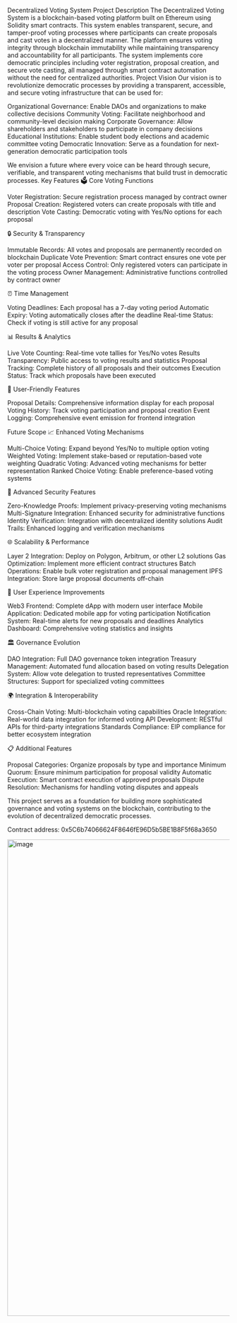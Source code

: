 Decentralized Voting System
Project Description
The Decentralized Voting System is a blockchain-based voting platform built on Ethereum using Solidity smart contracts. This system enables transparent, secure, and tamper-proof voting processes where participants can create proposals and cast votes in a decentralized manner. The platform ensures voting integrity through blockchain immutability while maintaining transparency and accountability for all participants.
The system implements core democratic principles including voter registration, proposal creation, and secure vote casting, all managed through smart contract automation without the need for centralized authorities.
Project Vision
Our vision is to revolutionize democratic processes by providing a transparent, accessible, and secure voting infrastructure that can be used for:

Organizational Governance: Enable DAOs and organizations to make collective decisions
Community Voting: Facilitate neighborhood and community-level decision making
Corporate Governance: Allow shareholders and stakeholders to participate in company decisions
Educational Institutions: Enable student body elections and academic committee voting
Democratic Innovation: Serve as a foundation for next-generation democratic participation tools

We envision a future where every voice can be heard through secure, verifiable, and transparent voting mechanisms that build trust in democratic processes.
Key Features
🗳️ Core Voting Functions

Voter Registration: Secure registration process managed by contract owner
Proposal Creation: Registered voters can create proposals with title and description
Vote Casting: Democratic voting with Yes/No options for each proposal

🔒 Security & Transparency

Immutable Records: All votes and proposals are permanently recorded on blockchain
Duplicate Vote Prevention: Smart contract ensures one vote per voter per proposal
Access Control: Only registered voters can participate in the voting process
Owner Management: Administrative functions controlled by contract owner

⏰ Time Management

Voting Deadlines: Each proposal has a 7-day voting period
Automatic Expiry: Voting automatically closes after the deadline
Real-time Status: Check if voting is still active for any proposal

📊 Results & Analytics

Live Vote Counting: Real-time vote tallies for Yes/No votes
Results Transparency: Public access to voting results and statistics
Proposal Tracking: Complete history of all proposals and their outcomes
Execution Status: Track which proposals have been executed

🎯 User-Friendly Features

Proposal Details: Comprehensive information display for each proposal
Voting History: Track voting participation and proposal creation
Event Logging: Comprehensive event emission for frontend integration

Future Scope
📈 Enhanced Voting Mechanisms

Multi-Choice Voting: Expand beyond Yes/No to multiple option voting
Weighted Voting: Implement stake-based or reputation-based vote weighting
Quadratic Voting: Advanced voting mechanisms for better representation
Ranked Choice Voting: Enable preference-based voting systems

🔐 Advanced Security Features

Zero-Knowledge Proofs: Implement privacy-preserving voting mechanisms
Multi-Signature Integration: Enhanced security for administrative functions
Identity Verification: Integration with decentralized identity solutions
Audit Trails: Enhanced logging and verification mechanisms

🌐 Scalability & Performance

Layer 2 Integration: Deploy on Polygon, Arbitrum, or other L2 solutions
Gas Optimization: Implement more efficient contract structures
Batch Operations: Enable bulk voter registration and proposal management
IPFS Integration: Store large proposal documents off-chain

🎨 User Experience Improvements

Web3 Frontend: Complete dApp with modern user interface
Mobile Application: Dedicated mobile app for voting participation
Notification System: Real-time alerts for new proposals and deadlines
Analytics Dashboard: Comprehensive voting statistics and insights

🏛️ Governance Evolution

DAO Integration: Full DAO governance token integration
Treasury Management: Automated fund allocation based on voting results
Delegation System: Allow vote delegation to trusted representatives
Committee Structures: Support for specialized voting committees

🌍 Integration & Interoperability

Cross-Chain Voting: Multi-blockchain voting capabilities
Oracle Integration: Real-world data integration for informed voting
API Development: RESTful APIs for third-party integrations
Standards Compliance: EIP compliance for better ecosystem integration

📋 Additional Features

Proposal Categories: Organize proposals by type and importance
Minimum Quorum: Ensure minimum participation for proposal validity
Automatic Execution: Smart contract execution of approved proposals
Dispute Resolution: Mechanisms for handling voting disputes and appeals


This project serves as a foundation for building more sophisticated governance and voting systems on the blockchain, contributing to the evolution of decentralized democratic processes.

Contract address: 0x5C6b74066624F8646fE96D5b5BE1B8F5f68a3650

<img width="1920" height="1080" alt="image" src="https://github.com/user-attachments/assets/cfc06c33-1143-4f74-b12b-89400c200568" />

